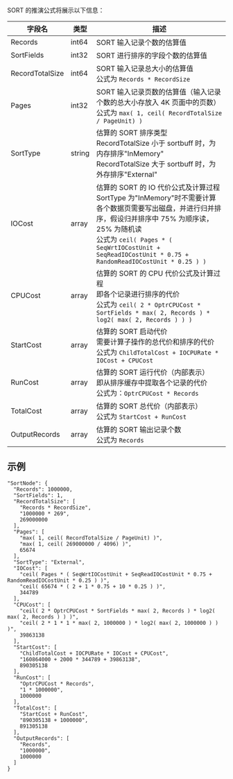 
SORT 的推演公式将展示以下信息：

| 字段名          | 类型   | 描述 |
| --------------- | ------ | ---- |
| Records         | int64  | SORT 输入记录个数的估算值 |
| SortFields      | int32  | SORT 进行排序的字段个数的估算值 |
| RecordTotalSize | int64  | SORT 输入记录总大小的估算值<br>公式为 ```Records * RecordSize``` |
| Pages           | int32  | SORT 输入记录页数的估算值（输入记录个数的总大小存放入 4K 页面中的页数）<br>公式为 ```max( 1, ceil( RecordTotalSize / PageUnit) )``` |
| SortType        | string | 估算的 SORT 排序类型<br>RecordTotalSize 小于 sortbuff 时，为内存排序"InMemory"<br>RecordTotalSize 大于 sortbuff 时，为外存排序"External" |
| IOCost          | array  | 估算的 SORT 的 IO 代价公式及计算过程<br>SortType 为"InMemory"时不需要计算<br>各个数据页需要写出磁盘，并进行归并排序，假设归并排序中 75% 为顺序读，25% 为随机读<br>公式为 ```ceil( Pages * ( SeqWrtIOCostUnit + SeqReadIOCostUnit * 0.75 + RandomReadIOCostUnit * 0.25 ) )``` |
| CPUCost         | array  | 估算的 SORT 的 CPU 代价公式及计算过程<br>即各个记录进行排序的代价<br>公式为 ```ceil( 2 * OptrCPUCost * SortFields * max( 2, Records ) * log2( max( 2, Records ) ) )``` |
| StartCost       | array  | 估算的 SORT 启动代价<br>需要计算子操作的总代价和排序的代价<br>公式为 ```ChildTotalCost + IOCPURate * IOCost + CPUCost``` |
| RunCost         | array  | 估算的 SORT 运行代价（内部表示）<br>即从排序缓存中提取各个记录的代价<br>公式为：```OptrCPUCost * Records``` |
| TotalCost       | array  | 估算的 SORT 总代价（内部表示）<br>公式为 ```StartCost + RunCost``` |
| OutputRecords   | array  | 估算的 SORT 输出记录个数<br>公式为 ```Records``` |

示例
----

```lang-json
"SortNode": {
  "Records": 1000000,
  "SortFields": 1,
  "RecordTotalSize": [
    "Records * RecordSize",
    "1000000 * 269",
    269000000
  ],
  "Pages": [
    "max( 1, ceil( RecordTotalSize / PageUnit) )",
    "max( 1, ceil( 269000000 / 4096) )",
    65674
  ],
  "SortType": "External",
  "IOCost": [
    "ceil( Pages * ( SeqWrtIOCostUnit + SeqReadIOCostUnit * 0.75 + RandomReadIOCostUnit * 0.25 ) )",
    "ceil( 65674 * ( 2 + 1 * 0.75 + 10 * 0.25 ) )",
    344789
  ],
  "CPUCost": [
    "ceil( 2 * OptrCPUCost * SortFields * max( 2, Records ) * log2( max( 2, Records ) ) )",
    "ceil( 2 * 1 * 1 * max( 2, 1000000 ) * log2( max( 2, 1000000 ) ) )",
    39863138
  ],
  "StartCost": [
    "ChildTotalCost + IOCPURate * IOCost + CPUCost",
    "160864000 + 2000 * 344789 + 39863138",
    890305138
  ],
  "RunCost": [
    "OptrCPUCost * Records",
    "1 * 1000000",
    1000000
  ],
  "TotalCost": [
    "StartCost + RunCost",
    "890305138 + 1000000",
    891305138
  ],
  "OutputRecords": [
    "Records",
    "1000000",
    1000000
  ]
}
```
